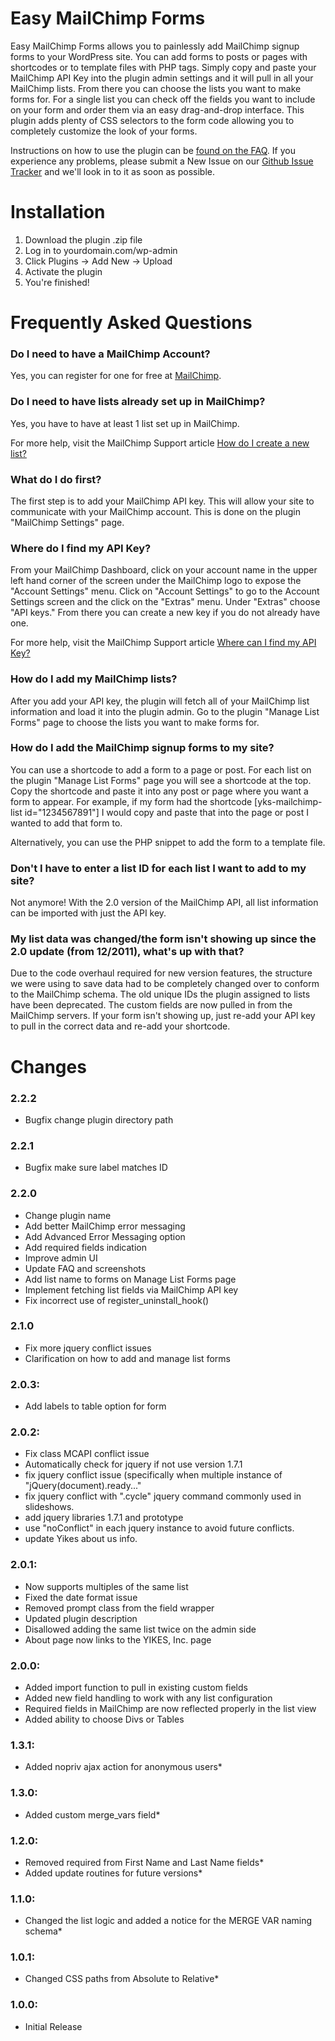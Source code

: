 Easy MailChimp Forms
===========
Easy MailChimp Forms allows you to painlessly add MailChimp signup forms to your WordPress site. You can add forms to posts or pages with shortcodes or to template files with PHP tags. Simply copy and paste your MailChimp API Key into the plugin admin settings and it will pull in all your MailChimp lists. From there you can choose the lists you want to make forms for. For a single list you can check off the fields you want to include on your form and order them via an easy drag-and-drop interface. This plugin adds plenty of CSS selectors to the form code allowing you to completely customize the look of your forms.

Instructions on how to use the plugin can be [found on the FAQ](http://wordpress.org/plugins/yikes-inc-easy-mailchimp-extender/faq/ "found on the FAQ"). If you experience any problems, please submit a New Issue on our [Github Issue Tracker](https://github.com/yikesinc/yikes-inc-easy-mailchimp-extender/issues "Github Issue Tracker") and we'll look in to it as soon as possible.

Installation
===========

1. Download the plugin .zip file
1. Log in to yourdomain.com/wp-admin
1. Click Plugins -> Add New -> Upload
1. Activate the plugin
1. You're finished!

Frequently Asked Questions
===========

### Do I need to have a MailChimp Account? 
Yes, you can register for one for free at [MailChimp](https://mailchimp.com/signup/ "MailChimp Signup").

### Do I need to have lists already set up in MailChimp? 
Yes, you have to have at least 1 list set up in MailChimp. 

For more help, visit the MailChimp Support article [How do I create a new list?](http://kb.mailchimp.com/article/where-can-i-find-my-api-key "How do I create a new list?")

### What do I do first? 
The first step is to add your MailChimp API key. This will allow your site to communicate with your MailChimp account. This is done on the plugin "MailChimp Settings" page.

### Where do I find my API Key? 
From your MailChimp Dashboard, click on your account name in the upper left hand corner of the screen under the MailChimp logo to expose the "Account Settings" menu. Click on "Account Settings" to go to the Account Settings screen and the click on the "Extras" menu. Under "Extras" choose "API keys." From there you can create a new key if you do not already have one.

For more help, visit the MailChimp Support article [Where can I find my API Key?](http://kb.mailchimp.com/article/where-can-i-find-my-api-key "Where can I find my API Key?")

### How do I add my MailChimp lists? 
After you add your API key, the plugin will fetch all of your MailChimp list information and load it into the plugin admin. Go to the plugin "Manage List Forms" page to choose the lists you want to make forms for.

### How do I add the MailChimp signup forms to my site? 
You can use a shortcode to add a form to a page or post. For each list on the plugin "Manage List Forms" page you will see a shortcode at the top. Copy the shortcode and paste it into any post or page where you want a form to appear. For example, if my form had the shortcode [yks-mailchimp-list id="1234567891"] I would copy and paste that into the page or post I wanted to add that form to.

Alternatively, you can use the PHP snippet to add the form to a template file.

### Don't I have to enter a list ID for each list I want to add to my site? 
Not anymore! With the 2.0 version of the MailChimp API, all list information can be imported with just the API key.

### My list data was changed/the form isn't showing up since the 2.0 update (from 12/2011), what's up with that?
Due to the code overhaul required for new version features, the structure we were using to save data had to be completely changed over to conform to the MailChimp schema. The old unique IDs the plugin assigned to lists have been deprecated. The custom fields are now pulled in from the MailChimp servers. If your form isn't showing up, just re-add your API key to pull in the correct data and re-add your shortcode.

Changes
===========
### 2.2.2
* Bugfix change plugin directory path

### 2.2.1
* Bugfix make sure label matches ID

### 2.2.0
* Change plugin name
* Add better MailChimp error messaging
* Add Advanced Error Messaging option
* Add required fields indication
* Improve admin UI
* Update FAQ and screenshots
* Add list name to forms on Manage List Forms page
* Implement fetching list fields via MailChimp API key
* Fix incorrect use of register_uninstall_hook()

### 2.1.0
* Fix more jquery conflict issues
* Clarification on how to add and manage list forms

### 2.0.3:
* Add labels to table option for form

### 2.0.2:
* Fix class MCAPI conflict issue
* Automatically check for jquery if not use version 1.7.1
* fix jquery conflict issue (specifically when multiple instance of "jQuery(document).ready..."
* fix jquery conflict with ".cycle" jquery command commonly used in slideshows.
* add jquery libraries 1.7.1 and prototype 
* use "noConflict" in each jquery instance to avoid future conflicts.  
* update Yikes about us info.

### 2.0.1:
* Now supports multiples of the same list
* Fixed the date format issue
* Removed prompt class from the field wrapper
* Updated plugin description
* Disallowed adding the same list twice on the admin side
* About page now links to the YIKES, Inc. page

### 2.0.0:
* Added import function to pull in existing custom fields
* Added new field handling to work with any list configuration
* Required fields in MailChimp are now reflected properly in the list view
* Added ability to choose Divs or Tables

### 1.3.1:
* Added nopriv ajax action for anonymous users*

### 1.3.0:
* Added custom merge_vars field*

### 1.2.0:
* Removed required from First Name and Last Name fields*
* Added update routines for future versions*

### 1.1.0:
* Changed the list logic and added a notice for the MERGE VAR naming schema*

### 1.0.1:
* Changed CSS paths from Absolute to Relative*

### 1.0.0:
* Initial Release